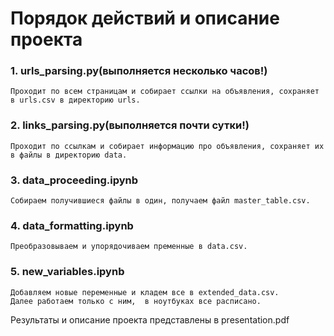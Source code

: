 # Порядок действий и описание проекта

### 1. urls_parsing.py(выполняется несколько часов!)
    Проходит по всем страницам и собирает ссылки на объявления, сохраняет в urls.csv в директорию urls.

### 2. links_parsing.py(выполняется почти сутки!)
    Проходит по ссылкам и собирает информацию про объявления, сохраняет их в файлы в директорию data.

### 3. data_proceeding.ipynb
    Собираем получившиеся файлы в один, получаем файл master_table.csv.

### 4. data_formatting.ipynb
    Преобразовываем и упорядочиваем пременные в data.csv.
    
### 5. new_variables.ipynb
    Добавляем новые переменные и кладем все в extended_data.csv.
    Далее работаем только с ним,  в ноутбуках все расписано.

Результаты и описание проекта представлены в presentation.pdf